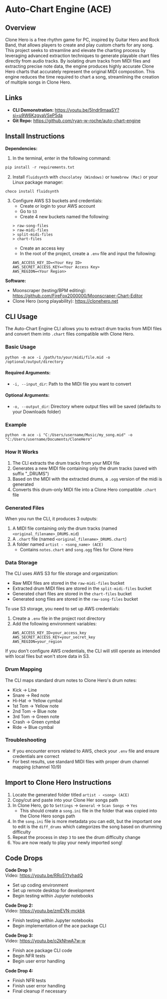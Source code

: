 # Auto-Chart Engine (ACE)

## Overview
Clone Hero is a free rhythm game for PC, inspired by Guitar Hero and Rock Band, that allows players to create and play custom charts for any song. This project seeks to streamline and elevate the charting process by leveraging advanced extraction techniques to generate playable chart files directly from audio tracks. By isolating drum tracks from MIDI files and extracting precise note data, the engine produces highly accurate Clone Hero charts that accurately represent the original MIDI composition. This engine reduces the time required to chart a song, streamlining the creation of multiple songs in Clone Hero.


## Links
- **CLI Demonstration:** https://youtu.be/5lndr9maaSY?si=u9W6KzgyaVSeP5da
- **Git Repo:** https://github.com/ryan-w-roche/auto-chart-engine


## Install Instructions
**Dependencies:**
1. In the terminal, enter in the following command:
```Python
pip install -r requirements.txt
```
2. Install `fluidsynth` with `chocolatey (Windows)` or `homebrew (Mac)` or your Linux package manager:
```
choco install fluidsynth
```

3. Configure AWS S3 buckets and credentials:
      - Create or login to your AWS account
      - Go to `S3`
      - Create 4 new buckets named the following:
      ```
      > raw-song-files
      > raw-midi-files
      > split-midi-files
      > chart-files
      ```
      - Create an access key
      - In the root of the project, create a `.env` file and input the following:
      ```
      AWS_ACCESS_KEY_ID=<Your Key ID>
      AWS_SECRET_ACCESS_KEY=<Your Access Key>
      AWS_REGION=<Your Region>
      ```

**Software:**
- Moonscraper (testing/BPM editing): https://github.com/FireFox2000000/Moonscraper-Chart-Editor
- Clone Hero (song playability): https://clonehero.net


## CLI Usage
The Auto-Chart Engine CLI allows you to extract drum tracks from MIDI files and convert them into `.chart` files compatible with Clone Hero.

### Basic Usage
```
python -m ace -i /path/to/your/midi/file.mid -o /optional/output/directory
```

#### Required Arguments:
- `-i, --input_dir`: Path to the MIDI file you want to convert

#### Optional Arguments:
- `-o, --output_dir`: Directory where output files will be saved (defaults to your Downloads folder)

### Example
```
python -m ace -i "C:/Users/username/Music/my_song.mid" -o "C:/Users/username/Documents/CloneHero"
```

### How It Works
1. The CLI extracts the drum tracks from your MIDI file
2. Generates a new MIDI file containing only the drum tracks (saved with suffix "_DRUMS")
3. Based on the MIDI with the extracted drums, a `.ogg` version of the midi is generated
4. Converts this drum-only MIDI file into a Clone Hero compatible `.chart` file

### Generated Files
When you run the CLI, it produces 3 outputs:
1. A MIDI file containing only the drum tracks (named `<original_filename>_DRUMS.mid`)
2. A `.chart` file (named `<original_filename>_DRUMS.chart`)
3. A folder named `artist - <song_name> (ACE)`
      - Contains `notes.chart` and `song.ogg` files for Clone Hero

### Data Storage
The CLI uses AWS S3 for file storage and organization:
- Raw MIDI files are stored in the `raw-midi-files` bucket
- Extracted drum MIDI files are stored in the `split-midi-files` bucket
- Generated chart files are stored in the `chart-files` bucket
- Generated song files are stored in the `raw-song-files` bucket

To use S3 storage, you need to set up AWS credentials:
1. Create a `.env` file in the project root directory
2. Add the following environment variables:
   ```
   AWS_ACCESS_KEY_ID=your_access_key
   AWS_SECRET_ACCESS_KEY=your_secret_key
   AWS_REGION=your_region
   ```

If you don't configure AWS credentials, the CLI will still operate as intended with local files but won't store data in S3.

### Drum Mapping
The CLI maps standard drum notes to Clone Hero's drum notes:
- Kick → Line 
- Snare → Red note 
- Hi-Hat → Yellow cymbal
- 1st Tom → Yellow note
- 2nd Tom → Blue note
- 3rd Tom → Green note
- Crash → Green cymbal
- Ride → Blue cymbal

### Troubleshooting
- If you encounter errors related to AWS, check your `.env` file and ensure credentials are correct
- For best results, use standard MIDI files with proper drum channel mapping (channel 10/9)

## Import to Clone Hero Instructions
1. Locate the generated folder titled `artist - <song> (ACE)`
2. Copy/cut and paste into your Clone Her songs path
3. In Clone Hero, go to `Settings` → `General` → `Scan Songs` → `Yes`
      - This should create a `song.ini` file in the folder that was copied into the Clone Hero songs path
4. In the `song.ini` file is more metadata you can edit, but the important one to edit is the `diff_drums` which categorizes the song based on drumming difficulty
5. Repeat the process in step `3` to see the drum difficulty change
6. You are now ready to play your newly imported song!


## Code Drops
**Code Drop 1:**</br>
Video: https://youtu.be/RRo5YtyhadQ
- Set up coding environment
- Set up remote desktop for development
- Begin testing within Jupyter notebooks

**Code Drop 2:**</br>
Video: https://youtu.be/zmEVN-mckbk
- Finish testing within Jupyter notebooks
- Begin implementation of the ace package CLI

**Code Drop 3:**</br>
Video: https://youtu.be/o2kNhwA7w-w
- Finish ace package CLI code
- Begin NFR tests
- Begin user error handling

**Code Drop 4:**</br>
- Finish NFR tests
- Finish user error handling
- Final cleanup if necessary